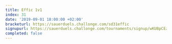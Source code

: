 ```yaml
---
title: Effic 1v1
index: 31
date: '2019-09-01 18:00:00 +02:00'
bracketurl: https://sauerduels.challonge.com/sd31effic
signupurl: https://sauerduels.challonge.com/tournaments/signup/wKUBpCEzvt
completed: false
---
```

